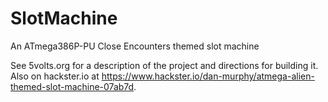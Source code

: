 # SlotMachine
An ATmega386P-PU Close Encounters themed slot machine

See 5volts.org for a description of the project and directions for building it.  Also on hackster.io at https://www.hackster.io/dan-murphy/atmega-alien-themed-slot-machine-07ab7d.
